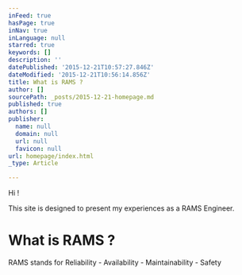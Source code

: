 ```yaml
---
inFeed: true
hasPage: true
inNav: true
inLanguage: null
starred: true
keywords: []
description: ''
datePublished: '2015-12-21T10:57:27.846Z'
dateModified: '2015-12-21T10:56:14.856Z'
title: What is RAMS ?
author: []
sourcePath: _posts/2015-12-21-homepage.md
published: true
authors: []
publisher:
  name: null
  domain: null
  url: null
  favicon: null
url: homepage/index.html
_type: Article

---
```

Hi !

This site is designed to present my experiences as a RAMS Engineer. 

# What is RAMS ?

RAMS stands for Reliability - Availability - Maintainability - Safety
